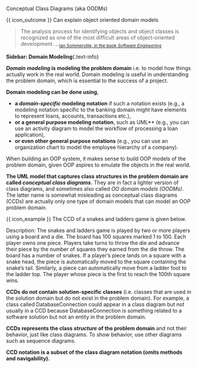<span id="title">Conceptual Class Diagrams (aka OODMs)</span>

<span id="prereqs"></span>

<span id="outcomes">{{ icon_outcome }} Can explain object oriented domain models</span>

<div id="body">

> The analysis process for identifying objects and object classes is recognized as one of the most difficult areas of object-oriented development. <sub>--[Ian Sommerville, in the book _Software Engineering_](http://www.software-engin.com/)</sub>

<box type="info" seamless>

**Sidebar: Domain Modeling**{.text-info}

**_Domain modeling_ is modeling the <tooltip content="the relevant information that needs to be examined to understand a problem">problem domain</tooltip>** i.e. to model how things actually work in the real world. Domain modeling is useful in understanding the problem domain, which is essential to the success of a project.

**Domain modeling can be done using**,

* **a _domain-specific_ modeling notation** if such a notation exists (e.g., a modeling notation specific to the banking domain might have elements to represent loans, accounts, transactions etc.),
* **or a general purpose modeling notation**, such as UML** (e.g., you can use an activity diagram to model the workflow of processing a loan application),
* **or even other general purpose notations** (e.g., you can use an organization chart to model the employee hierarchy of a company).
</box>

When building an OOP system, it makes sense to build OOP models of the problem domain, given OOP aspires to emulate the objects in the real world.

**The UML model that captures class structures in the problem domain are called _conceptual class diagrams_.** They are in fact a lighter version of class diagrams, and sometimes also called _OO domain models (OODMs)_. The latter name is somewhat misleading as conceptual class diagrams (CCDs) are actually only one type of domain models that can model an OOP problem domain.

<box>

{{ icon_example }} The CCD of a snakes and ladders game is given below.

Description: The snakes and ladders game is played by two or more players using a board and a die. The board has 100 squares marked 1 to 100. Each player owns one piece. Players take turns to throw the die and advance their piece by the number of squares they earned from the die throw. The board has a number of snakes. If a player’s piece lands on a square with a snake head, the piece is automatically moved to the square containing the snake’s tail. Similarly, a piece can automatically move from a ladder foot to the ladder top. The player whose piece is the first to reach the 100th square wins.

<pic eager src="{{baseUrl}}/modeling/modelingStructures/objectOrientedDomainModels/images/diagram.png" height="420" />
<p/>

</box>

**CCDs do not contain solution-specific classes** (i.e. classes that are used in the solution domain but do not exist in the problem domain). For example, a class called DatabaseConnection could appear in a class diagram but not usually in a CCD because DatabaseConnection is something related to a software solution but not an entity in the problem domain.

**CCDs represents the class _structure_ of the problem domain** and not their behavior, just like class diagrams. To show behavior, use other diagrams such as sequence diagrams.

**CCD notation is a subset of the class diagram notation (omits methods and navigability).**

</div>

<div id="extras">

<include src="exercisesPanel.md" boilerplate />

</div>
